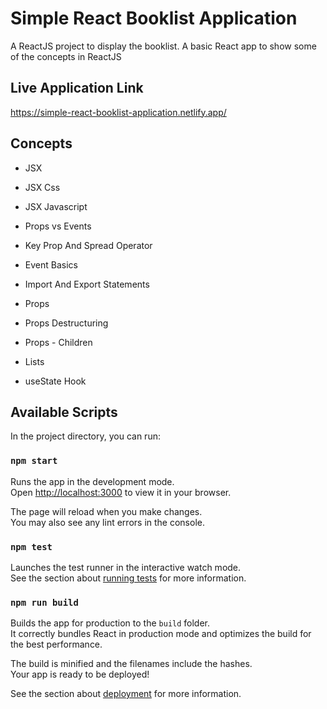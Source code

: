 # Simple React Booklist Application

A ReactJS project to display the booklist. A basic React app to show some of the concepts in ReactJS

## Live Application Link

https://simple-react-booklist-application.netlify.app/

## Concepts 
- JSX

- JSX Css 

- JSX Javascript 

- Props vs Events

- Key Prop And Spread Operator 

- Event Basics 

- Import And Export Statements

- Props 

- Props Destructuring 

- Props - Children 

- Lists

- useState Hook


## Available Scripts

In the project directory, you can run:

### `npm start`

Runs the app in the development mode.\
Open [http://localhost:3000](http://localhost:3000) to view it in your browser.

The page will reload when you make changes.\
You may also see any lint errors in the console.

### `npm test`

Launches the test runner in the interactive watch mode.\
See the section about [running tests](https://facebook.github.io/create-react-app/docs/running-tests) for more information.

### `npm run build`

Builds the app for production to the `build` folder.\
It correctly bundles React in production mode and optimizes the build for the best performance.

The build is minified and the filenames include the hashes.\
Your app is ready to be deployed!

See the section about [deployment](https://facebook.github.io/create-react-app/docs/deployment) for more information.


